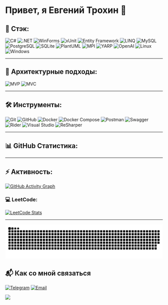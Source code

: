 # Привет, я Евгений Трохин 👋

## 🔧 Стэк:
![C#](https://img.shields.io/badge/-CSharp-239120?style=flat-square&logo=c-sharp&logoColor=white)
![.NET](https://img.shields.io/badge/-.NET-512BD4?style=flat-square&logo=dotnet&logoColor=white)
![WinForms](https://img.shields.io/badge/-WinForms-00599C?style=flat-square&logo=windows&logoColor=white)
![xUnit](https://img.shields.io/badge/-xUnit-FF2C69?style=flat-square&logo=xunit&logoColor=white)
![Entity Framework](https://img.shields.io/badge/-Entity%20Framework-512BD4?style=flat-square&logo=.net&logoColor=white)
![LINQ](https://img.shields.io/badge/-LINQ-007ACC?style=flat-square&logo=dotnet&logoColor=white)
![MySQL](https://img.shields.io/badge/-MySQL-4479A1?style=flat-square&logo=mysql&logoColor=white)
![PostgreSQL](https://img.shields.io/badge/-PostgreSQL-4169E1?style=flat-square&logo=postgresql&logoColor=white)
![SQLite](https://img.shields.io/badge/-SQLite-003B57?style=flat-square&logo=sqlite&logoColor=white)
![PlantUML](https://img.shields.io/badge/-PlantUML-1B4A2D?style=flat-square&logo=plantuml&logoColor=white)
![MPI](https://img.shields.io/badge/-MPI-6600FF?style=flat-square&logo=mpi&logoColor=white)
![YARP](https://img.shields.io/badge/-YARP-0062CC?style=flat-square&logo=reverseproxy&logoColor=white)
![OpenAI](https://img.shields.io/badge/-OpenAI-1A1A1A?style=flat-square&logo=openai&logoColor=white)
![Linux](https://img.shields.io/badge/-Linux-FCC624?style=flat-square&logo=linux&logoColor=black)
![Windows](https://img.shields.io/badge/-Windows-0078D6?style=flat-square&logo=windows&logoColor=white)

---

## 🧠 Архитектурные подходы:
![MVP](https://img.shields.io/badge/-MVP-FFB000?style=flat-square&logo=patternfly&logoColor=white)
![MVC](https://img.shields.io/badge/-MVC-6DB33F?style=flat-square&logo=spring&logoColor=white)

---

## 🛠 Инструменты:
![Git](https://img.shields.io/badge/-Git-F05032?style=flat-square&logo=git&logoColor=white)
![GitHub](https://img.shields.io/badge/-GitHub-181717?style=flat-square&logo=github&logoColor=white)
![Docker](https://img.shields.io/badge/-Docker-2496ED?style=flat-square&logo=docker&logoColor=white)
![Docker Compose](https://img.shields.io/badge/-Docker%20Compose-2496ED?style=flat-square&logo=docker&logoColor=white)
![Postman](https://img.shields.io/badge/-Postman-FF6C37?style=flat-square&logo=postman&logoColor=white)
![Swagger](https://img.shields.io/badge/-Swagger-85EA2D?style=flat-square&logo=swagger&logoColor=black)
![Rider](https://img.shields.io/badge/-Rider-000000?style=flat-square&logo=jetbrains&logoColor=white)
![Visual Studio](https://img.shields.io/badge/-Visual%20Studio-5C2D91?style=flat-square&logo=visual-studio&logoColor=white)
![ReSharper](https://img.shields.io/badge/-ReSharper-512BD4?style=flat-square&logo=jetbrains&logoColor=white)

---

## 📊 GitHub Статистика:


---

## ⚡ Активность:
[![GitHub Activity Graph](https://github-readme-activity-graph.vercel.app/graph?username=trokhin87&theme=tokyo-night)](https://github.com/trokhin87)

### 💻 LeetCode:
[![LeetCode Stats](https://img.shields.io/badge/Решено-44-green?style=flat-square&logo=leetcode&logoColor=white)](https://leetcode.com/trokhin87/)

---
<picture>
  <source media="(prefers-color-scheme: dark)" srcset="https://raw.githubusercontent.com/platane/platane/output/github-contribution-grid-snake-dark.svg">
  <source media="(prefers-color-scheme: light)" srcset="https://raw.githubusercontent.com/platane/platane/output/github-contribution-grid-snake.svg">
  <img alt="github contribution grid snake animation" src="https://raw.githubusercontent.com/platane/platane/output/github-contribution-grid-snake.svg">
</picture>

## 📬 Как со мной связаться

[![Telegram](https://img.shields.io/badge/-Написать%20в%20Telegram-2CA5E0?style=for-the-badge&logo=telegram&logoColor=white)](https://t.me/m0neylonger)
[![Email](https://img.shields.io/badge/-trokhin87@gmail.com-D14836?style=for-the-badge&logo=gmail&logoColor=white)](mailto:trokhin87@gmail.com)

![](https://komarev.com/ghpvc/?username=trokhin87&color=green)

